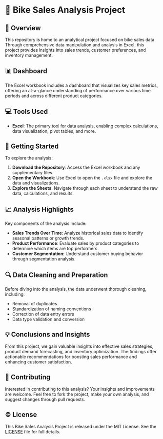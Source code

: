 # 🚴 Bike Sales Analysis Project

## 🌟 Overview

This repository is home to an analytical project focused on bike sales data. Through comprehensive data manipulation and analysis in Excel, this project provides insights into sales trends, customer preferences, and inventory management.

## 📊 Dashboard

The Excel workbook includes a dashboard that visualizes key sales metrics, offering an at-a-glance understanding of performance over various time periods and across different product categories.

## 💻 Tools Used

- **Excel**: The primary tool for data analysis, enabling complex calculations, data visualization, pivot tables, and more.

## 🚀 Getting Started

To explore the analysis:

1. **Download the Repository**: Access the Excel workbook and any supplementary files.
2. **Open the Workbook**: Use Excel to open the `.xlsx` file and explore the data and visualizations.
3. **Explore the Sheets**: Navigate through each sheet to understand the raw data, calculations, and results.

## 📈 Analysis Highlights

Key components of the analysis include:

- **Sales Trends Over Time**: Analyze historical sales data to identify seasonal patterns or growth trends.
- **Product Performance**: Evaluate sales by product categories to determine which items are top performers.
- **Customer Segmentation**: Understand customer buying behavior through segmentation analysis.

## 🔍 Data Cleaning and Preparation

Before diving into the analysis, the data underwent thorough cleaning, including:

- Removal of duplicates
- Standardization of naming conventions
- Correction of data entry errors
- Data type validation and conversion

## 💡 Conclusions and Insights

From this project, we gain valuable insights into effective sales strategies, product demand forecasting, and inventory optimization. The findings offer actionable recommendations for boosting sales performance and enhancing customer satisfaction.

## 🤝 Contributing

Interested in contributing to this analysis? Your insights and improvements are welcome. Feel free to fork the project, make your own analysis, and suggest changes through pull requests.

## ©️ License

This Bike Sales Analysis Project is released under the MIT License. See the [LICENSE](LICENSE.md) file for full details.
